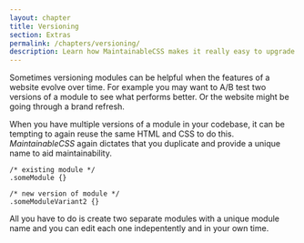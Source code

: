 ```yaml
---
layout: chapter
title: Versioning
section: Extras
permalink: /chapters/versioning/
description: Learn how MaintainableCSS makes it really easy to upgrade modules, and AB test different module variants with this short guide.
---
```


Sometimes versioning modules can be helpful when the features of a website evolve over time. For example you may want to A/B test two versions of a module to see what performs better. Or the website might be going through a brand refresh.

When you have multiple versions of a module in your codebase, it can be tempting to again reuse the same HTML and CSS to do this. *MaintainableCSS* again dictates that you duplicate and provide a unique name to aid maintainability.

	/* existing module */
	.someModule {}

	/* new version of module */
	.someModuleVariant2 {}

All you have to do is create two separate modules with a unique module name and you can edit each one indepentently and in your own time.